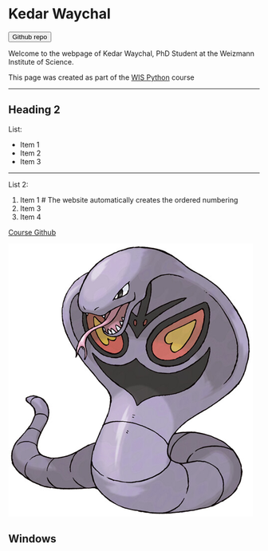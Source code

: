 # Kedar Waychal

<button name="Github repo" onclick="https://github.com/waychalkedar/waychalkedar.github.io">Github repo</button>

Welcome to the webpage of Kedar Waychal, PhD Student at the Weizmann Institute of Science.

This page was created as part of the [WIS Python](https://github.com/Code-Maven/wis-python-course-2025-03) course

---

## Heading 2

List:
* Item 1
* Item 2
* Item 3

---

List 2:
1. Item 1 # The website automatically creates the ordered numbering 
1. Item 3
1. Item 4

[Course Github](https://github.com/Code-Maven/wis-python-course-2025-03)

![Arbok](https://github.com/waychalkedar/waychalkedar.github.io/blob/main/arbok.jpg)

## Windows

